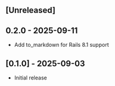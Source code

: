 ## [Unreleased]

## 0.2.0 - 2025-09-11

- Add to_markdown for Rails 8.1 support

## [0.1.0] - 2025-09-03

- Initial release

